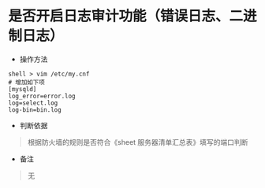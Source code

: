 # 是否开启日志审计功能（错误日志、二进制日志）

- 操作方法
```
shell > vim /etc/my.cnf  
# 增加如下项
[mysqld]
log_error=error.log
log=select.log
log-bin=bin.log
```



- 判断依据
> 根据防火墙的规则是否符合《sheet 服务器清单汇总表》填写的端口判断

- 备注
> 无

